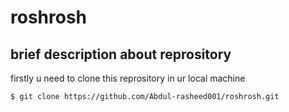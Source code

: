 # roshrosh
## brief description about reprository
firstly u need to clone this reprository in ur local machine
``` installation
$ git clone https://github.com/Abdul-rasheed001/roshrosh.git
```